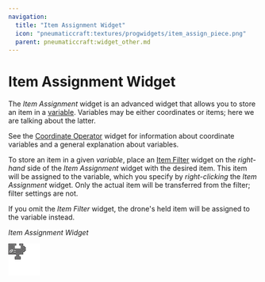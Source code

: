 ```yaml
---
navigation:
  title: "Item Assignment Widget"
  icon: "pneumaticcraft:textures/progwidgets/item_assign_piece.png"
  parent: pneumaticcraft:widget_other.md
---
```


# Item Assignment Widget

The *Item Assignment* widget is an advanced widget that allows you to store an item in a [variable](./variables.md). Variables may be either coordinates or items; here we are talking about the latter.

See the [Coordinate Operator](./coordinate_operator.md) widget for information about coordinate variables and a general explanation about variables.

To store an item in a given *variable*, place an [Item Filter](./item_filter.md) widget on the *right-hand* side of the *Item Assignment* widget with the desired item. This item will be assigned to the variable, which you specify by *right-clicking* the *Item Assignment* widget. Only the actual item will be transferred from the filter; filter settings are not.

If you omit the *Item Filter* widget, the drone's held item will be assigned to the variable instead.

*Item Assignment Widget*

![](item_assign_piece.png)

